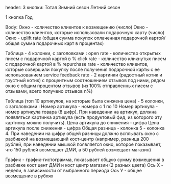 header:
3 кнопки:
Тотал
Зимний сезон
Летний сезон

1 кнопка 
Год

Body:
Окно - количество клиентов к возмещению (число)
Окно - количество клиентов, которые использовали подарочную карту (число)
Окно - uplift rate (общая сумма покупок оплаченная подарочной картой/общая сумма подарочных карт в процентах)

Таблица - 4 колонки, с заголовками : 
open rate - количество открытых писем с подарочной картой в %
click rate - количество кликнутых писем с подарочной картой в %
repurchase rate - количество клиентов, которые совершили покупку после получения подарочной карты с ее использованием
service feedback rate - 2 картинки (радостный котик и грустный котик) с процентным соотношением отзывов под ними, рядом окно с общим процентом отзывов (из 100% отправленных писем с отзывами, всего получено отзывов n%)

Таблица (топ 10 артикулов, на которые была снижена цена) - 5 колонки, с заголовками : 
Номер артикула - номера с 1 по 10 
Номер артикула - номер артикула товара (8 цифр). При наведении на артикул, должна появляться картинка артикула (есть продуктовый фид, из которого эту картинку можно получить).
Цена артикула до снижения - цифра
Цена артикула после снижения - цифра 
Общая разница - колонка 5 - колонка 4. При наведении на цифру общей разницы должно всплывать окно с разбивкой на возмещающий кост-центр (например, разница 200 рублей, при наведении мышкой появляется окно, которое показывает, что 150 рублей возмещает ДМИ, а 50 рублей возмещает магазин)

График - график-гистограмма, показывает общую сумму возмещения в разбивке кост цент ДМИ и кост центр магазин (2 разных цвета)
Ось Х - недели, в зависимости от выбранного периода
Ось У - общее возмещение в рублях



